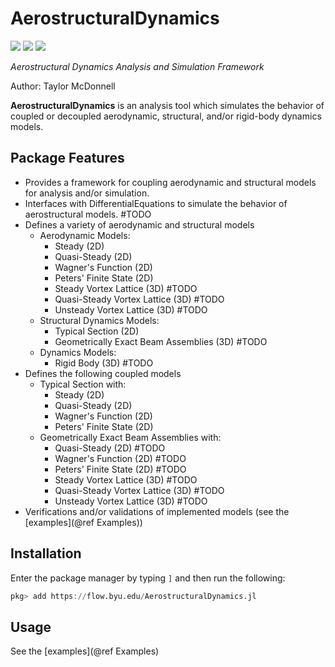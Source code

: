 # AerostructuralDynamics

[![](https://img.shields.io/badge/docs-stable-blue.svg)](https://flow.byu.edu/AerostructuralDynamics.jl/stable)
[![](https://img.shields.io/badge/docs-dev-blue.svg)](https://flow.byu.edu/AerostructuralDynamics.jl/dev)
![](https://github.com/byuflowlab/AerostructuralDynamics.jl/workflows/Run%20tests/badge.svg)

*Aerostructural Dynamics Analysis and Simulation Framework*

Author: Taylor McDonnell

**AerostructuralDynamics** is an analysis tool which simulates the behavior of coupled or decoupled aerodynamic, structural, and/or rigid-body dynamics models.

## Package Features
 - Provides a framework for coupling aerodynamic and structural models for analysis and/or simulation.
 - Interfaces with DifferentialEquations to simulate the behavior of aerostructural models. #TODO
 - Defines a variety of aerodynamic and structural models
   - Aerodynamic Models:
     - Steady (2D)
     - Quasi-Steady (2D)
     - Wagner's Function (2D)
     - Peters' Finite State (2D)
     - Steady Vortex Lattice (3D) #TODO
     - Quasi-Steady Vortex Lattice (3D) #TODO
     - Unsteady Vortex Lattice (3D) #TODO
   - Structural Dynamics Models:
     - Typical Section (2D)
     - Geometrically Exact Beam Assemblies (3D) #TODO
   - Dynamics Models:
     - Rigid Body (3D) #TODO
 - Defines the following coupled models
   - Typical Section with:
     - Steady (2D)
     - Quasi-Steady (2D)
     - Wagner's Function (2D)
     - Peters' Finite State (2D)
   - Geometrically Exact Beam Assemblies with:
     - Quasi-Steady (2D) #TODO
     - Wagner's Function (2D) #TODO
     - Peters' Finite State (2D) #TODO
     - Steady Vortex Lattice (3D) #TODO
     - Quasi-Steady Vortex Lattice (3D) #TODO
     - Unsteady Vortex Lattice (3D) #TODO
 - Verifications and/or validations of implemented models (see the [examples](@ref Examples))
## Installation

Enter the package manager by typing `]` and then run the following:

```julia
pkg> add https://flow.byu.edu/AerostructuralDynamics.jl
```

## Usage

See the [examples](@ref Examples)
